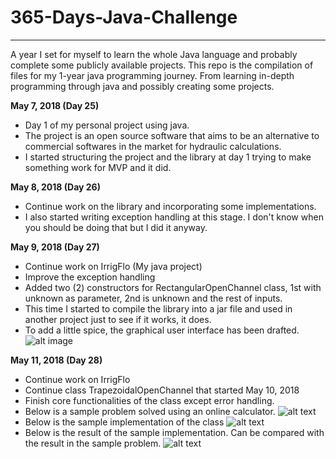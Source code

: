 # 365-Days-Java-Challenge
---
A year I set for myself to learn the whole Java language and probably complete some publicly available projects.
This repo is the compilation of files for my 1-year java programming journey. From learning in-depth programming through java and possibly creating some projects.

**May 7, 2018 (Day 25)**
- Day 1 of my personal project using java.
- The project is an open source software that aims to be an alternative to commercial softwares in the market for hydraulic calculations.
- I started structuring the project and the library at day 1 trying to make something work for MVP and it did.

**May 8, 2018 (Day 26)**
- Continue work on the library and incorporating some implementations.
- I also started writing exception handling at this stage. I don't know when you should be doing that but I did it anyway.

**May 9, 2018 (Day 27)**
- Continue work on IrrigFlo (My java project)
- Improve the exception handling
- Added two (2) constructors for RectangularOpenChannel class, 1st with unknown as parameter, 2nd is unknown and the rest of inputs.
- This time I started to compile the library into a jar file and used in another project just to see if it works, it does.
- To add a little spice, the graphical user interface has been drafted.
![alt image](https://alexiusacademia.com/images/irrig_flo_first_gui_draft.JPG "Preview of GUI")

**May 11, 2018 (Day 28)**
- Continue work on IrrigFlo
- Continue class TrapezoidalOpenChannel that started May 10, 2018
- Finish core functionalities of the class except error handling.
- Below is a sample problem solved using an online calculator.
![alt text](https://alexiusacademia.com/images/day28/trapezoidal_channel_sample_problem.png "Sample Problem")
- Below is the sample implementation of the class
![alt text](https://alexiusacademia.com/images/day28/trapezoidal_channel_implementation.png "Implementation")
- Below is the result of the sample implementation. Can be compared with the result in the sample problem.
![alt text](https://alexiusacademia.com/images/day28/trapezoidal_channel_result.png "Sample result")

